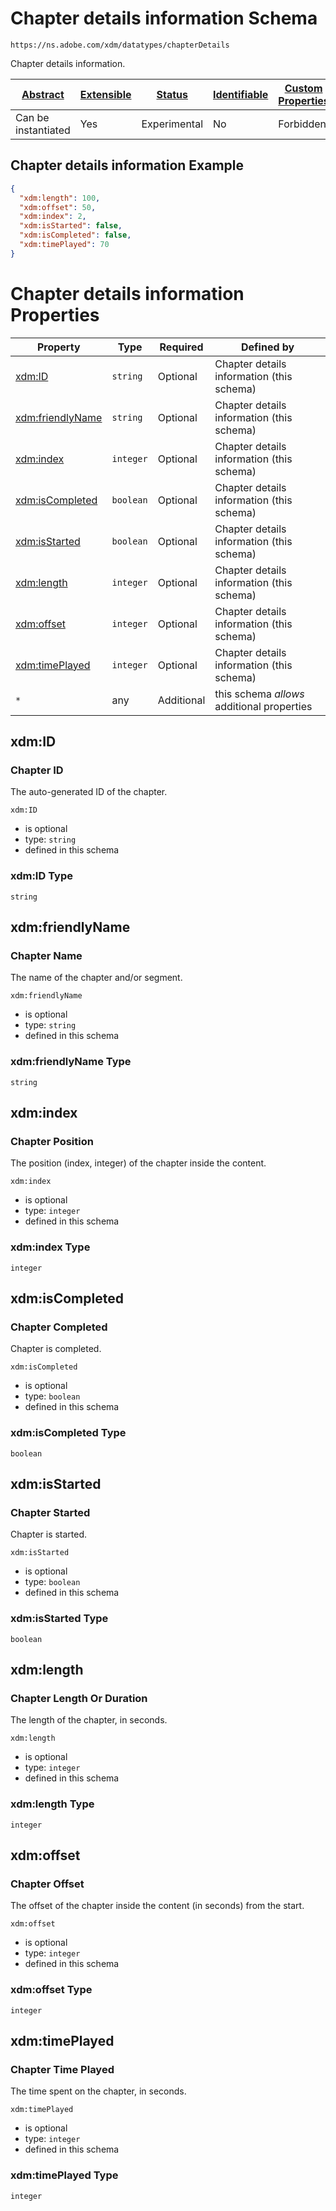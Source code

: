 
# Chapter details information Schema

```
https://ns.adobe.com/xdm/datatypes/chapterDetails
```

Chapter details information.

| [Abstract](../../abstract.md) | [Extensible](../../extensions.md) | [Status](../../status.md) | [Identifiable](../../id.md) | [Custom Properties](../../extensions.md) | [Additional Properties](../../extensions.md) | Defined In |
|-------------------------------|-----------------------------------|---------------------------|-----------------------------|------------------------------------------|----------------------------------------------|------------|
| Can be instantiated | Yes | Experimental | No | Forbidden | Permitted | [datatypes/chapterdetails.schema.json](datatypes/chapterdetails.schema.json) |

## Chapter details information Example
```json
{
  "xdm:length": 100,
  "xdm:offset": 50,
  "xdm:index": 2,
  "xdm:isStarted": false,
  "xdm:isCompleted": false,
  "xdm:timePlayed": 70
}
```

# Chapter details information Properties

| Property | Type | Required | Defined by |
|----------|------|----------|------------|
| [xdm:ID](#xdmid) | `string` | Optional | Chapter details information (this schema) |
| [xdm:friendlyName](#xdmfriendlyname) | `string` | Optional | Chapter details information (this schema) |
| [xdm:index](#xdmindex) | `integer` | Optional | Chapter details information (this schema) |
| [xdm:isCompleted](#xdmiscompleted) | `boolean` | Optional | Chapter details information (this schema) |
| [xdm:isStarted](#xdmisstarted) | `boolean` | Optional | Chapter details information (this schema) |
| [xdm:length](#xdmlength) | `integer` | Optional | Chapter details information (this schema) |
| [xdm:offset](#xdmoffset) | `integer` | Optional | Chapter details information (this schema) |
| [xdm:timePlayed](#xdmtimeplayed) | `integer` | Optional | Chapter details information (this schema) |
| `*` | any | Additional | this schema *allows* additional properties |

## xdm:ID
### Chapter ID

The auto-generated ID of the chapter.

`xdm:ID`
* is optional
* type: `string`
* defined in this schema

### xdm:ID Type


`string`






## xdm:friendlyName
### Chapter Name

The name of the chapter and/or segment.

`xdm:friendlyName`
* is optional
* type: `string`
* defined in this schema

### xdm:friendlyName Type


`string`






## xdm:index
### Chapter Position

The position (index, integer) of the chapter inside the content.

`xdm:index`
* is optional
* type: `integer`
* defined in this schema

### xdm:index Type


`integer`






## xdm:isCompleted
### Chapter Completed

Chapter is completed.

`xdm:isCompleted`
* is optional
* type: `boolean`
* defined in this schema

### xdm:isCompleted Type


`boolean`





## xdm:isStarted
### Chapter Started

Chapter is started.

`xdm:isStarted`
* is optional
* type: `boolean`
* defined in this schema

### xdm:isStarted Type


`boolean`





## xdm:length
### Chapter Length Or Duration

The length of the chapter, in seconds.

`xdm:length`
* is optional
* type: `integer`
* defined in this schema

### xdm:length Type


`integer`






## xdm:offset
### Chapter Offset

The offset of the chapter inside the content (in seconds) from the start.

`xdm:offset`
* is optional
* type: `integer`
* defined in this schema

### xdm:offset Type


`integer`






## xdm:timePlayed
### Chapter Time Played

The time spent on the chapter, in seconds.

`xdm:timePlayed`
* is optional
* type: `integer`
* defined in this schema

### xdm:timePlayed Type


`integer`






